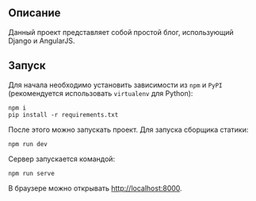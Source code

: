 Описание
--------
Данный проект представляет собой простой блог, использующий Django и AngularJS.


Запуск
------
Для начала необходимо установить зависимости из `npm` и `PyPI` (рекомендуется использовать `virtualenv`
для Python):

```
npm i
pip install -r requirements.txt
```

После этого можно запускать проект. Для запуска сборщика статики:

```
npm run dev
```

Сервер запускается командой:

```
npm run serve
```

В браузере можно открывать [http://localhost:8000](http://localhost:8000).